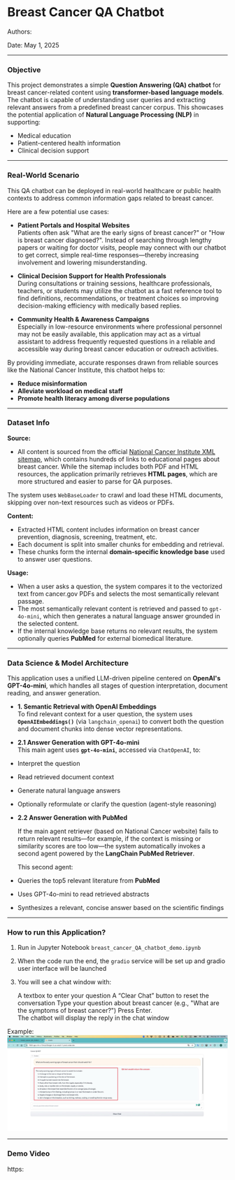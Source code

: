 # Breast Cancer QA Chatbot 

Authors: 

Date: May 1, 2025

---

### Objective

This project demonstrates a simple **Question Answering (QA) chatbot** for breast cancer-related content using **transformer-based language models**. The chatbot is capable of understanding user queries and extracting relevant answers from a predefined breast cancer corpus. This showcases the potential application of **Natural Language Processing (NLP)** in supporting:

- Medical education  
- Patient-centered health information  
- Clinical decision support  

---


### Real-World Scenario

This QA chatbot can be deployed in real-world healthcare or public health contexts to address common information gaps related to breast cancer. 

Here are a few potential use cases:

- **Patient Portals and Hospital Websites**  
  Patients often ask "What are the early signs of breast cancer?" or "How is breast cancer diagnosed?". Instead of searching through lengthy papers or waiting for doctor visits, people may connect with our chatbot to get correct, simple real-time responses—thereby increasing involvement and lowering misunderstanding.

- **Clinical Decision Support for Health Professionals**  
  During consultations or training sessions, healthcare professionals, teachers, or students may utilize the chatbot as a fast reference tool to find definitions, recommendations, or treatment choices so improving decision-making efficiency with medically based replies.

- **Community Health & Awareness Campaigns**  
  Especially in low-resource environments where professional personnel may not be easily available, this application may act as a virtual assistant to address frequently requested questions in a reliable and accessible way during breast cancer education or outreach activities.

By providing immediate, accurate responses drawn from reliable sources like the National Cancer Institute, this chatbot helps to:
- **Reduce misinformation**
- **Alleviate workload on medical staff**
- **Promote health literacy among diverse populations**


---

### Dataset Info

**Source:**

- All content is sourced from the official [National Cancer Institute XML sitemap](https://www.cancer.gov/sitemaps/pageinstructions.xml), which contains hundreds of links to educational pages about breast cancer. While the sitemap includes both PDF and HTML resources, the application primarily retrieves **HTML pages**, which are more structured and easier to parse for QA purposes.

The system uses `WebBaseLoader` to crawl and load these HTML documents, skipping over non-text resources such as videos or PDFs.

**Content:**

- Extracted HTML content includes information on breast cancer prevention, diagnosis, screening, treatment, etc.
- Each document is split into smaller chunks for embedding and retrieval.
- These chunks form the internal **domain-specific knowledge base** used to answer user questions.


**Usage:**

- When a user asks a question, the system compares it to the vectorized text from cancer.gov PDFs and selects the most semantically relevant passage.
- The most semantically relevant content is retrieved and passed to `gpt-4o-mini`, which then generates a natural language answer grounded in the selected content.
- If the internal knowledge base returns no relevant results, the system optionally queries **PubMed** for external biomedical literature.


---

### Data Science & Model Architecture


This application uses a unified LLM-driven pipeline centered on **OpenAI's GPT-4o-mini**, which handles all stages of question interpretation, document reading, and answer generation.


- **1. Semantic Retrieval with OpenAI Embeddings**  
  To find relevant context for a user question, the system uses **`OpenAIEmbeddings()`** (via `langchain_openai`) to convert both the question and document chunks into dense vector representations. 


- **2.1 Answer Generation with GPT-4o-mini**  
  This main agent uses **`gpt-4o-mini`**, accessed via `ChatOpenAI`, to:

- Interpret the question
- Read retrieved document context
- Generate natural language answers
- Optionally reformulate or clarify the question (agent-style reasoning)

- **2.2 Answer Generation with PubMed**
  
  If the main agent retriever (based on National Cancer website) fails to return relevant results—for example, if the context is missing or similarity scores are too low—the system automatically invokes a second agent powered by the **LangChain PubMed Retriever**.


  This second agent:
- Queries the top5 relevant literature from **PubMed**
- Uses GPT-4o-mini to read retrieved abstracts
- Synthesizes a relevant, concise answer based on the scientific findings


---

### How to run this Application?

1. Run in Jupyter Notebook `breast_cancer_QA_chatbot_demo.ipynb`
2. When the code run the end, the `gradio` service will be set up and gradio user interface will be launched
3. You will see a chat window with:

    A textbox to enter your question
    A “Clear Chat” button to reset the conversation
    Type your question about breast cancer (e.g., "What are the symptoms of breast cancer?")
    Press Enter.      
The chatbot will display the reply in the chat window

Example:
![alt text](<./Picture/CleanShot.jpg>)


---

### Demo Video

https:
